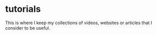 # tutorials

This is where I keep my collections of videos, websites or articles that I consider to be useful.
